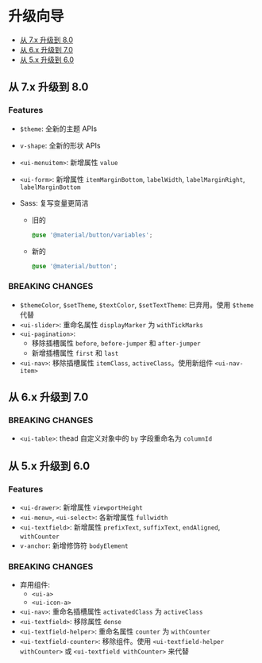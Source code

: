 # 升级向导

- <a href="javascript:void(0)" class="v-anchor" data-href="#up-to-8">从 7.x 升级到 8.0</a>
- <a href="javascript:void(0)" class="v-anchor" data-href="#up-to-7">从 6.x 升级到 7.0</a>
- <a href="javascript:void(0)" class="v-anchor" data-href="#up-to-6">从 5.x 升级到 6.0</a>

<div id="up-to-8"></div>

## 从 7.x 升级到 8.0

### Features

- `$theme`: 全新的主题 APIs
- `v-shape`: 全新的形状 APIs
- `<ui-menuitem>`: 新增属性 `value`
- `<ui-form>`: 新增属性 `itemMarginBottom`, `labelWidth`, `labelMarginRight`, `labelMarginBottom`
- Sass: 复写变量更简洁

  - 旧的

    ```scss
    @use '@material/button/variables';
    ```

  - 新的

    ```scss
    @use '@material/button';
    ```

### BREAKING CHANGES

- `$themeColor`, `$setTheme`, `$textColor`, `$setTextTheme`: 已弃用。使用 `$theme` 代替
- `<ui-slider>`: 重命名属性 `displayMarker` 为 `withTickMarks`
- `<ui-pagination>`:
  - 移除插槽属性 `before`, `before-jumper` 和 `after-jumper`
  - 新增插槽属性 `first` 和 `last`
- `<ui-nav>`: 移除插槽属性 `itemClass`, `activeClass`。使用新组件 `<ui-nav-item>`

<div id="up-to-7"></div>

## 从 6.x 升级到 7.0

### BREAKING CHANGES

- `<ui-table>`: thead 自定义对象中的 `by` 字段重命名为 `columnId`

<div id="up-to-6"></div>

## 从 5.x 升级到 6.0

### Features

- `<ui-drawer>`: 新增属性 `viewportHeight`
- `<ui-menu>`, `<ui-select>`: 各新增属性 `fullwidth`
- `<ui-textfield>`: 新增属性 `prefixText`, `suffixText`, `endAligned`, `withCounter`
- `v-anchor`: 新增修饰符 `bodyElement`

### BREAKING CHANGES

- 弃用组件:
  - `<ui-a>`
  - `<ui-icon-a>`
- `<ui-nav>`: 重命名插槽属性 `activatedClass` 为 `activeClass`
- `<ui-textfield>`: 移除属性 `dense`
- `<ui-textfield-helper>`: 重命名属性 `counter` 为 `withCounter`
- `<ui-textfield-counter>`: 移除组件。使用 `<ui-textfield-helper withCounter>` 或 `<ui-textfield withCounter>` 来代替
